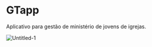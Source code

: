 # GTapp

Aplicativo para gestão de ministério de jovens de igrejas.

![Untitled-1](https://github.com/daybson/gtapp/assets/3179898/73e03cf5-cacb-41db-be20-177dfd0db033)
